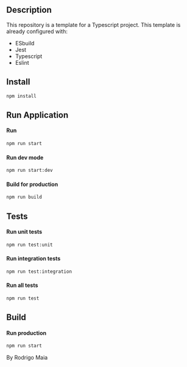 ## Description

This repository is a template for a Typescript project. This template is already configured with:
 - ESbuild
 - Jest
 - Typescript
 - Eslint

## Install

```sh
npm install
```

## Run Application

#### Run
```sh
npm run start
```

#### Run dev mode
```sh
npm run start:dev
```

#### Build for production
```sh
npm run build
```

## Tests

#### Run unit tests
```sh
npm run test:unit
```

#### Run integration tests
```sh
npm run test:integration
```

#### Run all tests
```sh
npm run test
```
## Build

#### Run production
```sh
npm run start
```


By Rodrigo Maia
